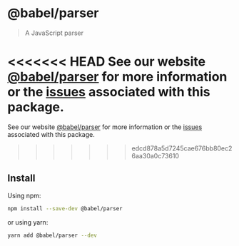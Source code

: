 # @babel/parser

> A JavaScript parser

<<<<<<< HEAD
See our website [@babel/parser](https://babeljs.io/docs/en/babel-parser) for more information or the [issues](https://github.com/babel/babel/issues?utf8=%E2%9C%93&q=is%3Aissue+label%3A%22pkg%3A%20parser%20(babylon)%22+is%3Aopen) associated with this package.
=======
See our website [@babel/parser](https://babeljs.io/docs/babel-parser) for more information or the [issues](https://github.com/babel/babel/issues?utf8=%E2%9C%93&q=is%3Aissue+label%3A%22pkg%3A%20parser%22+is%3Aopen) associated with this package.
>>>>>>> edcd878a5d7245cae676bb80ec26aa30a0c73610

## Install

Using npm:

```sh
npm install --save-dev @babel/parser
```

or using yarn:

```sh
yarn add @babel/parser --dev
```
